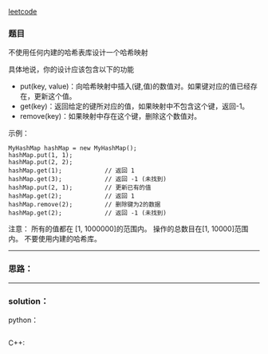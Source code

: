 [leetcode](https://leetcode-cn.com/problems/design-hashmap/)
 ### 题目
不使用任何内建的哈希表库设计一个哈希映射

具体地说，你的设计应该包含以下的功能
- put(key, value)：向哈希映射中插入(键,值)的数值对。如果键对应的值已经存在，更新这个值。
- get(key)：返回给定的键所对应的值，如果映射中不包含这个键，返回-1。
- remove(key)：如果映射中存在这个键，删除这个数值对。

示例：
```
MyHashMap hashMap = new MyHashMap();
hashMap.put(1, 1);          
hashMap.put(2, 2);         
hashMap.get(1);            // 返回 1
hashMap.get(3);            // 返回 -1 (未找到)
hashMap.put(2, 1);         // 更新已有的值
hashMap.get(2);            // 返回 1 
hashMap.remove(2);         // 删除键为2的数据
hashMap.get(2);            // 返回 -1 (未找到) 
```
注意：
所有的值都在 [1, 1000000]的范围内。
操作的总数目在[1, 10000]范围内。
不要使用内建的哈希库。

---
### 思路：


---
### solution：

python：
```py

```

C++:
```c++

```